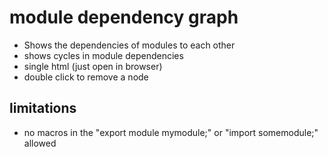 # module dependency graph
- Shows the dependencies of modules to each other
- shows cycles in module dependencies
- single html (just open in browser)
- double click to remove a node

## limitations
- no macros in the "export module mymodule;" or "import somemodule;" allowed

